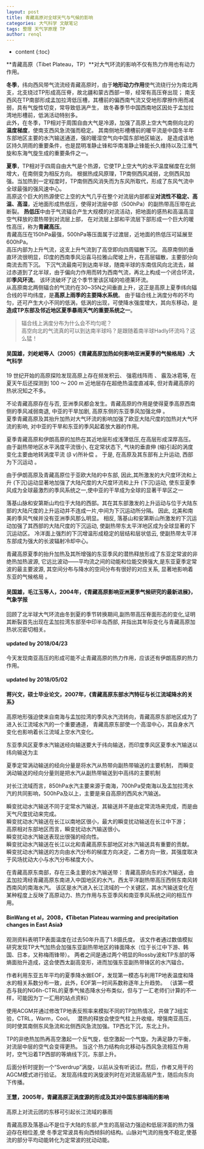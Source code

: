 ```yaml
---
layout: post
title: 青藏高原对全球天气与气候的影响
categories: 大气科学 文献笔记
tags: 整理 天气学原理 TP
author: renql
---
```


* content
{:toc}

**青藏高原（Tibet Plateau，TP）**对大气环流的影响不仅有热力作用也有动力作用。  
 
**冬季**，纬向西风带气流流经青藏高原时，由于**地形动力作用**使气流绕行分为南北两支，北支绕过TP形成高压脊，故北疆和蒙古西部一带，经常有高压脊出现；
南支西风在TP南部形成孟加拉湾低压槽，其槽前的偏西南气流又受地形摩擦作用而减弱，具有气旋性切变，常导致低涡产生，
故冬春季节中国西南地区因处于孟加拉湾地形槽前，低涡活动特别多。     
此外，在冬季，TP相对于周围自由大气是冷源，加强了高原上空大气南侧向北的**温度梯度**，使南支西风急流强而稳定。
其南侧地形槽槽前的暖平流是中国冬半年东部地区主要的水汽输送通道，强的暖湿空气向中国东部地区输送，
是造成该地区持久阴雨的重要条件，也是昆明准静止锋和华南准静止锋能长久维持以及江淮气旋和东海气旋生成的重要条件之一。  




**夏季**，TP相对于四周自由大气是个热源，它使TP上空大气的水平温度梯度在北侧增大，在南侧变为相反方向。
根据热成风原理，TP南侧西风减弱，北侧西风加强。当加热到一定程度时，TP南侧西风消失而为东风所取代，形成了东风气流中全球最强的强风速中心。    
高原这个巨大的热源使它上空的大气几乎在整个对流层内部都呈**对流性不稳定、高温、高湿**，近地面形成热低压，使得对流层中部（500hPa）的副热带高压带在此断裂。
**热低压**中由于气流辐合产生大规模的对流活动，把地面的感热和高温高湿空气释放的潜热带到对流层上部，
在对流层上部和平流层下部形成一个巨大的暖性高压，称为**青藏高压**。    
青藏高压在150hPa最强，500hPa等压面属于过渡层，近地面的热低压可延展至600hPa。  
高压内部为上升气流，这支上升气流到了高空即向四周辐散下沉。
高原南侧的垂直环流很明显，印度的西南季风沿喜马拉雅山爬坡上升，在高层辐散，主要部分向南流去而下沉。
下沉气流最南可到达南半球，随南半球的东南信风向北流去，越过赤道到了北半球，由于偏向力作用而转为西南气流，再北上构成一个闭合环流，即**季风环流**。
该环流破坏了这个季节里该区域的哈德莱环流。    
从高原南北两侧辐合的气流约在30~35N之间垂直上升，这正是高原上夏季纬向辐合线的平均纬度，是**高原上雨季的主要降水系统**。
由于辐合线上涡度分布的不均匀，还可产生大小不同的低涡，低涡的出现，可使降水强度增大，其向东移动，是**造成TP东部及邻近地区夏季暴雨天气的重要系统之一**。    
> 辐合线上涡度分布为什么会不均匀呢？       
> 高空向北的气流真的可以到达南半球吗？是跟随着南半球Hadly环流吗？这么猛！

#### 吴国雄，刘屹岷等人（2005）《青藏高原加热如何影响亚洲夏季的气候格局》.大气科学     

19 世纪开始的高原探险发现高原上存在频发积云、 强雹线阵雨 、 霰及冰雹等, 在夏天午后还探测到 100 ～ 200 m 近地层存在超绝热温度直减率, 
但对青藏高原的热状况知之不多。     

不论青藏高原存在与否, 亚洲季风都会发生。青藏高原的作用是使得夏季高原西南侧的季风减弱南退, 中亚的干旱加剧, 高原东侧的东亚季风加强北伸 。    
夏季青藏高原及其抬升加热对大气环流的影响加强了欧亚大陆尺度的加热对大气环流的影响, 对中亚的干旱和东亚的季风起着放大器的作用。

夏季青藏高原和伊朗高原的加热在其近地层形成浅薄低压,在高层形成深厚高压。
由于副热带地区水平涡度平流很小, 在定常状态下, 气块的垂直伸 (缩)引起的涡度变化主要由地转涡度平流 (β v)所补偿 。
于是, 在高原及其东部有上升运动, 西部为下沉运动 。    

由于伊朗高原及青藏高原位于亚欧大陆的中东部, 因此,其所激发的大尺度环流和上升 (下沉)运动显著地加强了大陆尺度的大尺度环流和上升 (下沉)运动, 
使东亚夏季风成为全球最激烈的季风系统之一,使中亚的干旱成为全球的显著干旱区之一

落基山脉和安第斯山均位于大陆的西部。其在其东部激发的上升运动与位于大陆东部的大陆尺度的上升运动并不连成一片,中间为下沉运动所分隔。
因此, 北美和南美的季风气候并没有亚洲季风那么明显。
相反, 落基山和安第斯山所激发的下沉运动加强了其西部的大陆尺度的下沉运动, 使副热带东太平洋地区成为全球显著的下沉运动区。
冷洋面上强烈的下沉增温形成稳定的层结和层状低云, 使副热带太平洋东部成为强大的长波辐射冷却中心。

青藏高原夏季的抬升加热及其所增强的东亚季风的潜热释放形成了东亚定常波的非绝热加热波源,
它远比波动——平均流之间的动能和位能交换强大,是东亚夏季定常波的最主要波源, 其空间分布与降水的空间分布有很好的对应关系,
显著地影响着东亚的气候格局 。

#### 吴国雄，毛江玉等人，2004年，《青藏高原影响亚洲夏季气候研究的最新进展》，气象学报
回顾了北半球大气环流由冬到夏的季节转换期间,副热带高压脊面形态的变化,证明其断裂首先出现在孟加拉湾东部至中印半岛西部, 并指出其年际变化与青藏高原加热状况密切相关。

#### updated by 2018/04/23  
今天发现南亚高压的形成可能不止青藏高原的热力作用，应该还有伊朗高原的热力作用。

#### updated by 2018/05/02    
#### 蒋兴文，硕士毕业论文，2007年，《青藏高原东部水汽特征与长江流域降水的关系》
高原地形强迫使来自南海与孟加拉湾的季风水汽流转向，青藏高原东部地区成为了进入长江流域水汽的一个重要通道，
青藏高原东部使一个高湿中心，其自身水汽变化也影响着长江流域上空水汽变化。

东亚季风区夏季水汽输送经向输送要大于纬向输送，而印度季风区夏季水汽输送以纬向输送为主

夏季定常涡动输送的经向分量是将水汽从热带向副热带输送的主要机制，
而瞬变涡动输送的经向分量则是把水汽从副热带输送到中高纬的主要机制

对长江流域而言，850hPa水汽主要来源于南海，700hPa受南海以及孟加拉湾水汽的共同影响，500hPa及以上，主要是来自高原的西风水汽输送。
 
瞬变扰动水汽输送不同于定常水汽输送，其输送并不是由定常流场来完成，而是由天气尺度扰动来完成。    
瞬变扰动水汽输送在长江以南地区很小，最大的瞬变扰动输送在长江中下游；    
高原相对东部地区而言，瞬变扰动水汽输送很小。    
瞬变扰动水汽输送表现出很强的经向性。   
瞬变扰动水汽输送在长江以北和青藏高原东部地区对水汽输送具有重要的贡献。   
瞬变扰动水汽输送的方向由水汽分布的梯度方向决定，二者方向一致，其强度取决于风场扰动大小与水汽分布梯度大小。
 
在青藏高原东南部，存在三条主要的水汽输送带：
青藏高原向东的水汽输送，由孟加拉湾经青藏高原东南进入中国地区的水汽，西太平洋副热带高压西侧东南风转西南风的南海水汽。
该区是水汽进入长江流域的一个关键区，其水汽输送变化在某种程度上反映了高原动力、热力作用与东亚季风和南亚季风系统之间的相互作用。

#### BinWang et al，2008，《Tibetan Plateau warming and precipitation changes in East Asia》    
观测资料表明TP表面温度在过去50年升高了1.8摄氏度。
该文作者通过数值模拟研究发现TP大气加热会加强东亚副热带地区的锋面降水（位于长江中下游、韩国、日本，又称梅雨锋带）。
两者之间是通过两个明显的Rossby波和TP东部的等熵面抬升造成，这会使西太副高变形，进而加强东亚副热带锋区的水汽辐合。

作者利用东亚五年平均的夏季降水做EOF，发现第一模态与利用TP地表温度和降水的相关系数分布一致，此外，EOF第一时间系数称逐年上升趋势。
（该第一模态与我的NG6h-CTRL的夏季气候态降水分布类似，但与丁一汇老师们计算的不一样，可能因为丁一汇用的站点资料）

使用ACGM并通过修改TP地表反照率来模拟不同的TP加热情况，共做了3组实验，CTRL，Warm，Cool。   
潜热的释放会使空气柱上升收缩，增强南亚高压，同时使其南侧东风急流和北侧西风急流加强。TP西北下沉，东北上升。

TP的非绝热加热再高空激起一个反气旋，低空激起一个气旋。为满足静力平衡，对流层中层的空气会变得更热。
当这个热力结构向北移动与西风急流相互作用时，空气沿着TP西部的等熵线下沉，东部上升。 

后面分析时提到一个“Sverdrup”涡旋，以前从没有听说过。然后，作者又用干的AGCM模式进行验证。
发现高纬度的涡旋波列时在对流层高层产生，随后向东向下传播。

#### 王慧，2005年，青藏高原正涡度源的形成及其对中国东部梅雨的影响
高原上对流云团的东移可引起长江流域的暴雨   

青藏高原及落基山不是位于大陆的东部,产生的高层动力强迫和低层洋面的热力强迫存在相位差,使
冬季定常波具有向西倾斜的结构。山脉对气流的拖曳不稳定,使基流的部分平均动能转化为定常波的扰动动能。
